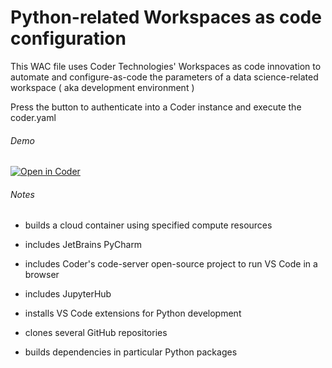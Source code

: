 # Python-related Workspaces as code configuration

This WAC file uses Coder Technologies' Workspaces as code innovation to automate and configure-as-code the parameters of a data science-related workspace ( aka development environment )

Press the button to authenticate into a Coder instance and execute the coder.yaml

###### Demo

[![Open in Coder](https://cdn.coder.com/embed-button.svg)](https://demo-2.cdr.dev/wac/build?template_oauth_service=github&template_url=https://github.com/ericpaulsen/python_wac.git&template_ref=master&template_filepath=.coder/coder.yaml)

###### Notes

* builds a cloud container using specified compute resources

* includes JetBrains PyCharm

* includes Coder's code-server open-source project to run VS Code in a browser

* includes JupyterHub

* installs VS Code extensions for Python development

* clones several GitHub repositories

* builds dependencies in particular Python packages


